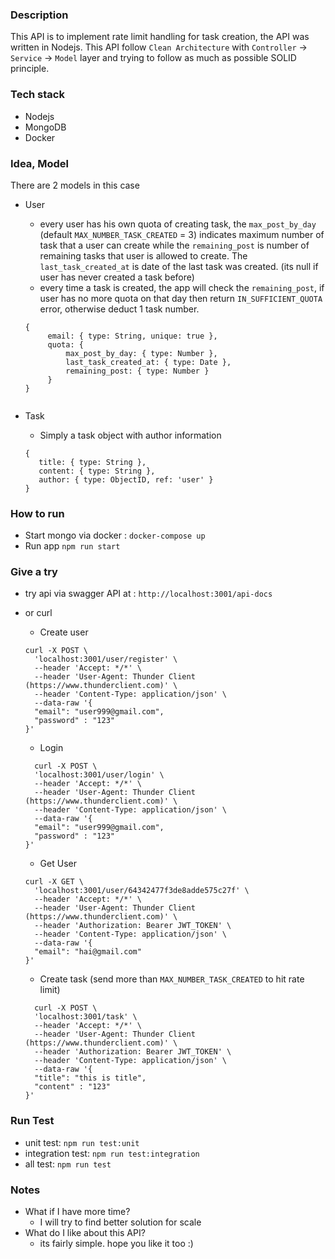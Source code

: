 ### Description
This API is to implement rate limit handling for task creation, the API was written in Nodejs.
This API follow `Clean Architecture` with `Controller` -> `Service` -> `Model` layer and trying to follow as much as possible SOLID principle.

### Tech stack
- Nodejs
- MongoDB
- Docker

### Idea, Model
There are 2 models in this case
- User
  - every user has his own quota of creating task, the `max_post_by_day` (default `MAX_NUMBER_TASK_CREATED` = 3) indicates maximum number of task that a user can create while the `remaining_post` is number of remaining tasks that user is allowed to create. The `last_task_created_at` is date of the last task was created. (its null if user has never created a task before)
  - every time a task is created, the app will check the `remaining_post`, if user has no more quota on that day then return `IN_SUFFICIENT_QUOTA` error, otherwise deduct 1 task number.
  
   ```
   {
        email: { type: String, unique: true },
        quota: {
            max_post_by_day: { type: Number },
            last_task_created_at: { type: Date },
            remaining_post: { type: Number }
        }
   }


- Task
  - Simply a task object with author information
   ```
   {
      title: { type: String },
      content: { type: String },
      author: { type: ObjectID, ref: 'user' }
   }

### How to run
- Start mongo via docker : `docker-compose up`
- Run app `npm run start`

### Give a try
- try api via swagger API at : `http://localhost:3001/api-docs`
- or curl
  - Create user
  ```
  curl -X POST \
    'localhost:3001/user/register' \
    --header 'Accept: */*' \
    --header 'User-Agent: Thunder Client (https://www.thunderclient.com)' \
    --header 'Content-Type: application/json' \
    --data-raw '{
    "email": "user999@gmail.com",
    "password" : "123"
  }'
  ```

  - Login
  ```
    curl -X POST \
    'localhost:3001/user/login' \
    --header 'Accept: */*' \
    --header 'User-Agent: Thunder Client (https://www.thunderclient.com)' \
    --header 'Content-Type: application/json' \
    --data-raw '{
    "email": "user999@gmail.com",
    "password" : "123"
  }'
  ```
  - Get User
  ```
  curl -X GET \
    'localhost:3001/user/64342477f3de8adde575c27f' \
    --header 'Accept: */*' \
    --header 'User-Agent: Thunder Client (https://www.thunderclient.com)' \
    --header 'Authorization: Bearer JWT_TOKEN' \
    --header 'Content-Type: application/json' \
    --data-raw '{
    "email": "hai@gmail.com"
  }'
  ```

  - Create task (send more than `MAX_NUMBER_TASK_CREATED` to hit rate limit)
  ```
    curl -X POST \
    'localhost:3001/task' \
    --header 'Accept: */*' \
    --header 'User-Agent: Thunder Client (https://www.thunderclient.com)' \
    --header 'Authorization: Bearer JWT_TOKEN' \
    --header 'Content-Type: application/json' \
    --data-raw '{
    "title": "this is title",
    "content" : "123"
  }'
  ```

### Run Test
- unit test: `npm run test:unit`
- integration test: `npm run test:integration`
- all test: `npm run test`

### Notes
- What if I have more time?
  - I will try to find better solution for scale 
- What do I like about this API?
  - its fairly simple. hope you like it too :)
  


